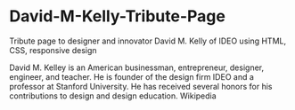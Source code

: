 # David-M-Kelly-Tribute-Page
Tribute page to designer and innovator David M. Kelly of IDEO using HTML, CSS, responsive design

David M. Kelley is an American businessman, entrepreneur, designer, engineer, and teacher. He is founder of the design firm IDEO and a professor at Stanford University. He has received several honors for his contributions to design and design education. Wikipedia
